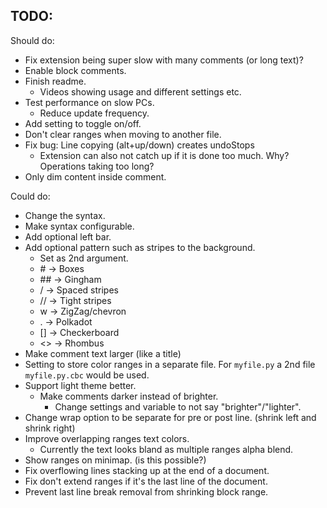 ## TODO:

Should do:
* Fix extension being super slow with many comments (or long text)?
* Enable block comments.
* Finish readme.
    * Videos showing usage and different settings etc.
* Test performance on slow PCs.
    * Reduce update frequency.
* Add setting to toggle on/off.
* Don't clear ranges when moving to another file.
* Fix bug: Line copying (alt+up/down) creates undoStops
    * Extension can also not catch up if it is done too much. Why? Operations taking too long?
* Only dim content inside comment.

Could do:
* Change the syntax.
* Make syntax configurable.
* Add optional left bar.
* Add optional pattern such as stripes to the background.
    * Set as 2nd argument.
    * \# -> Boxes
    * \## -> Gingham
    * / -> Spaced stripes
    * // -> Tight stripes
    * w -> ZigZag/chevron
    * . -> Polkadot
    * [] -> Checkerboard
    * <> -> Rhombus
* Make comment text larger (like a title)
* Setting to store color ranges in a separate file. For `myfile.py` a 2nd file `myfile.py.cbc` would be used.
* Support light theme better.
    * Make comments darker instead of brighter.
        * Change settings and variable to not say "brighter"/"lighter".
* Change wrap option to be separate for pre or post line. (shrink left and shrink right)
* Improve overlapping ranges text colors.
    * Currently the text looks bland as multiple ranges alpha blend.
* Show ranges on minimap. (is this possible?)
* Fix overflowing lines stacking up at the end of a document.
* Fix don't extend ranges if it's the last line of the document.
* Prevent last line break removal from shrinking block range.